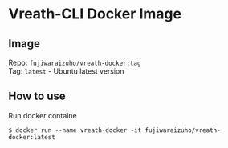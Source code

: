 # Vreath-CLI Docker Image

## Image
Repo: `fujiwaraizuho/vreath-docker:tag` \
Tag: `latest` - Ubuntu latest version

## How to use
Run docker containe
```
$ docker run --name vreath-docker -it fujiwaraizuho/vreath-docker:latest
```
